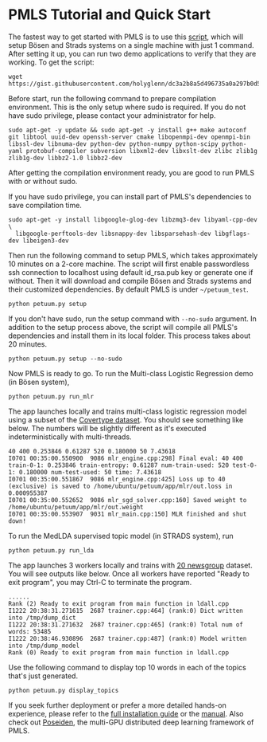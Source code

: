 PMLS Tutorial and Quick Start
========
The fastest way to get started with PMLS is to use this [script](https://gist.github.com/holyglenn/dc3a2b8a5d496735a0a297b0d5ec3479/raw/47442c52181545f40b4302c6ebdb19c25c75d433/petuum.py), which will setup Bösen and Strads systems on a single machine with just 1 command. 
After setting it up, you can run two demo applications to verify that they are working.
To get the script:
```
wget https://gist.githubusercontent.com/holyglenn/dc3a2b8a5d496735a0a297b0d5ec3479/raw/2b21c2cf23d0360d2b4760e92fdb308ab263dd49/petuum.py
```

Before start, run the following command to prepare compilation environment.
This is the only setup where sudo is required.
If you do not have sudo privilege, please contact your administrator for help.
```
sudo apt-get -y update && sudo apt-get -y install g++ make autoconf git libtool uuid-dev openssh-server cmake libopenmpi-dev openmpi-bin libssl-dev libnuma-dev python-dev python-numpy python-scipy python-yaml protobuf-compiler subversion libxml2-dev libxslt-dev zlibc zlib1g zlib1g-dev libbz2-1.0 libbz2-dev
```

After getting the compilation environment ready, you are good to run PMLS with or without sudo.

If you have sudo privilege, you can install part of PMLS's dependencies to save compilation time.
```
sudo apt-get -y install libgoogle-glog-dev libzmq3-dev libyaml-cpp-dev \
  libgoogle-perftools-dev libsnappy-dev libsparsehash-dev libgflags-dev libeigen3-dev
```
Then run the following command to setup PMLS, which takes approximately 10 minutes on a 2-core machine.
The script will first enable passwordless ssh connection to localhost using default id_rsa.pub key or generate one if without.
Then it will download and compile Bösen and Strads systems and their customized dependencies.
By default PMLS is under `~/petuum_test`. 
```
python petuum.py setup
```



If you don't have sudo, run the setup command with `--no-sudo` argument. 
In addition to the setup process above, the script will compile all PMLS's dependencies and install them in its local folder.
This process takes about 20 minutes.
```
python petuum.py setup --no-sudo
```

Now PMLS is ready to go. To run the Multi-class Logistic Regression demo (in Bösen system), 
```
python petuum.py run_mlr
```
The app launches locally and trains multi-class logistic regression model using a subset of the [Covertype dataset](https://archive.ics.uci.edu/ml/datasets/Covertype). You should see something like below. The numbers will be slightly different as it's executed indeterministically with multi-threads. 
```
40 400 0.253846 0.61287 520 0.180000 50 7.43618
I0701 00:35:00.550900  9086 mlr_engine.cpp:298] Final eval: 40 400 train-0-1: 0.253846 train-entropy: 0.61287 num-train-used: 520 test-0-1: 0.180000 num-test-used: 50 time: 7.43618
I0701 00:35:00.551867  9086 mlr_engine.cpp:425] Loss up to 40 (exclusive) is saved to /home/ubuntu/petuum/app/mlr/out.loss in 0.000955387
I0701 00:35:00.552652  9086 mlr_sgd_solver.cpp:160] Saved weight to /home/ubuntu/petuum/app/mlr/out.weight
I0701 00:35:00.553907  9031 mlr_main.cpp:150] MLR finished and shut down!
```

To run the MedLDA supervised topic model (in STRADS system), run
```
python petuum.py run_lda
```
The app launches 3 workers locally and trains with [20 newsgroup](http://qwone.com/~jason/20Newsgroups/) dataset. You will see outputs like below. Once all workers have reported "Ready to exit program", you may Ctrl-C to terminate the program.
```
......
Rank (2) Ready to exit program from main function in ldall.cpp
I1222 20:38:31.271615  2687 trainer.cpp:464] (rank:0) Dict written into /tmp/dump_dict
I1222 20:38:31.271632  2687 trainer.cpp:465] (rank:0) Total num of words: 53485
I1222 20:38:46.930896  2687 trainer.cpp:487] (rank:0) Model written into /tmp/dump_model
Rank (0) Ready to exit program from main function in ldall.cpp
```
Use the following command to display top 10 words in each of the topics that's just generated.
```
python petuum.py display_topics
```

If you seek further deployment or prefer a more detailed hands-on experience, please refer to the [full installation guide](installation.md) or the [manual](index.md).
Also check out [Poseiden](https://github.com/petuum/poseidon/wiki#quick-start), the multi-GPU distributed deep learning framework of PMLS.
